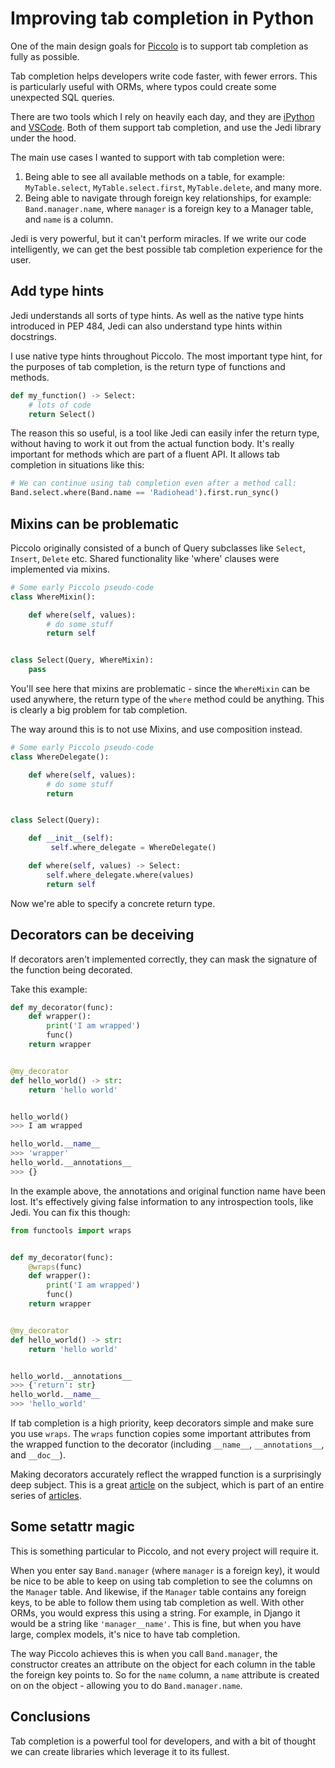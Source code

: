 # Improving tab completion in Python

One of the main design goals for [Piccolo](https://github.com/piccolo-orm/piccolo) is to support tab completion as fully as possible.

Tab completion helps developers write code faster, with fewer errors. This is particularly useful with ORMs, where typos could create some unexpected SQL queries.

There are two tools which I rely on heavily each day, and they are [iPython](https://github.com/ipython/ipython) and [VSCode](https://code.visualstudio.com/). Both of them support tab completion, and use the Jedi library under the hood.

The main use cases I wanted to support with tab completion were:

 1. Being able to see all available methods on a table, for example: `MyTable.select`, `MyTable.select.first`, `MyTable.delete`, and many more.
 1. Being able to navigate through foreign key relationships, for example: `Band.manager.name`, where `manager` is a foreign key to a Manager table, and `name` is a column.

Jedi is very powerful, but it can't perform miracles. If we write our code intelligently, we can get the best possible tab completion experience for the user.

## Add type hints

Jedi understands all sorts of type hints. As well as the native type hints introduced in PEP 484, Jedi can also understand type hints within docstrings.

I use native type hints throughout Piccolo. The most important type hint, for the purposes of tab completion, is the return type of functions and methods.

```python
def my_function() -> Select:
    # lots of code
    return Select()
```

The reason this so useful, is a tool like Jedi can easily infer the return type, without having to work it out from the actual function body. It's really important for methods which are part of a fluent API. It allows tab completion in situations like this:

```python
# We can continue using tab completion even after a method call:
Band.select.where(Band.name == 'Radiohead').first.run_sync()
```

## Mixins can be problematic

Piccolo originally consisted of a bunch of Query subclasses like `Select`, `Insert`, `Delete` etc. Shared functionality like 'where' clauses were implemented via mixins.

```python
# Some early Piccolo pseudo-code
class WhereMixin():

    def where(self, values):
        # do some stuff
        return self


class Select(Query, WhereMixin):
    pass
```

You'll see here that mixins are problematic - since the `WhereMixin` can be used anywhere, the return type of the `where` method could be anything. This is clearly a big problem for tab completion.

The way around this is to not use Mixins, and use composition instead.

```python
# Some early Piccolo pseudo-code
class WhereDelegate():

    def where(self, values):
        # do some stuff
        return


class Select(Query):

    def __init__(self):
         self.where_delegate = WhereDelegate()

    def where(self, values) -> Select:
        self.where_delegate.where(values)
        return self
```

Now we're able to specify a concrete return type.

## Decorators can be deceiving

If decorators aren't implemented correctly, they can mask the signature of the function being decorated.

Take this example:

```python
def my_decorator(func):
    def wrapper():
        print('I am wrapped')
        func()
    return wrapper


@my_decorator
def hello_world() -> str:
    return 'hello world'


hello_world()
>>> I am wrapped

hello_world.__name__
>>> 'wrapper'
hello_world.__annotations__
>>> {}
```

In the example above, the annotations and original function name have been lost. It's effectively giving false information to any introspection tools, like Jedi. You can fix this though:

```python
from functools import wraps


def my_decorator(func):
    @wraps(func)
    def wrapper():
        print('I am wrapped')
        func()
    return wrapper


@my_decorator
def hello_world() -> str:
    return 'hello world'


hello_world.__annotations__
>>> {'return': str}
hello_world.__name__
>>> 'hello_world'
```

If tab completion is a high priority, keep decorators simple and make sure you use `wraps`. The `wraps` function copies some important attributes from the wrapped function to the decorator (including `__name__`, `__annotations__`, and `__doc__`).

Making decorators accurately reflect the wrapped function is a surprisingly deep subject. This is a great [article](http://blog.dscpl.com.au/2014/01/how-you-implemented-your-python.html) on the subject, which is part of an entire series of [articles](https://github.com/GrahamDumpleton/wrapt/tree/develop/blog).

## Some setattr magic

This is something particular to Piccolo, and not every project will require it.

When you enter say `Band.manager` (where `manager` is a foreign key), it would be nice to be able to keep on using tab completion to see the columns on the `Manager` table. And likewise, if the `Manager` table contains any foreign keys, to be able to follow them using tab completion as well. With other ORMs, you would express this using a string. For example, in Django it would be a string like `'manager__name'`. This is fine, but when you have large, complex models, it's nice to have tab completion.

The way Piccolo achieves this is when you call `Band.manager`, the constructor creates an attribute on the object for each column in the table the foreign key points to. So for the `name` column, a `name` attribute is created on on the object - allowing you to do `Band.manager.name`.

## Conclusions

Tab completion is a powerful tool for developers, and with a bit of thought we can create libraries which leverage it to its fullest.

